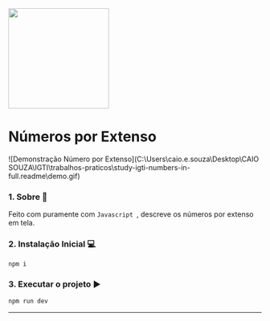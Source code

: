 

<img src="C:\Users\caio.e.souza\Desktop\CAIO SOUZA\IGTI\trabalhos-praticos\study-igti-numbers-in-full\.readme\logo-numbers.svg" width="200px">

# Números por Extenso

![Demonstração Número por Extenso](C:\Users\caio.e.souza\Desktop\CAIO SOUZA\IGTI\trabalhos-praticos\study-igti-numbers-in-full\.readme\demo.gif)

### 1. Sobre 📙

Feito com puramente com `Javascript `, descreve os números por extenso em tela. 

### 2. Instalação Inicial 💻

```bash
npm i
```

### 3. Executar o projeto ▶️

```bash
npm run dev
```



***

[^Homework]: Realizado durante o curso Full Stack com a IGTI
[^When]: MAR/2020
[^Font:]: Icon made by Freepik from www.flaticon.com

